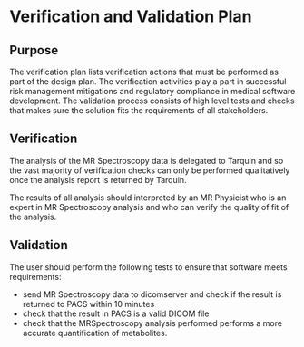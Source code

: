 # Verification and Validation Plan

## Purpose
The verification plan lists verification actions that must be performed as part of the design plan. The verification activities play a part in successful 
risk management mitigations and regulatory compliance in medical software development. The validation process consists of high level tests and checks that makes 
sure the solution fits the requirements of all stakeholders.


## Verification
The analysis of the MR Spectroscopy data is delegated to Tarquin and so the vast majority of verification checks can only be performed qualitatively once the analysis
report is returned by Tarquin. 

The results of all analysis should interpreted by an MR Physicist who is an expert in MR Spectroscopy analysis and who can verify the quality of fit of the analysis.

## Validation
The user should perform the following tests to ensure that software meets requirements:
- send MR Spectroscopy data to dicomserver and check if the result is returned to PACS within 10 minutes
- check that the result in PACS is a valid DICOM file
- check that the MRSpectroscopy analysis performed performs a more accurate quantification of metabolites.
